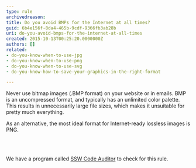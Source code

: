 ```yaml
---
type: rule
archivedreason: 
title: Do you avoid BMPs for the Internet at all times?
guid: 6b4e156f-8da4-465b-9cdf-9366fb3ab28b
uri: do-you-avoid-bmps-for-the-internet-at-all-times
created: 2015-10-13T00:25:20.0000000Z
authors: []
related:
- do-you-know-when-to-use-jpg
- do-you-know-when-to-use-png
- do-you-know-when-to-use-svg
- do-you-know-how-to-save-your-graphics-in-the-right-format

---
```



<p>Never use bitmap images (.BMP format) on your website or in emails. BMP is an uncompressed format, and typically has an unlimited color palette. This results in unnecessarily large file 
			sizes, which makes it unsuitable for pretty much everything.</p><p>As an alternative, the most ideal format for Internet-ready lossless images is PNG.</p>
			
<br><excerpt class='endintro'></excerpt><br>
<p><span class="productBox">We have a program called <a href="https&#58;//www.ssw.com.au/ssw/CodeAuditor/">SSW Code Auditor</a> to check for this rule.</span></p> 


